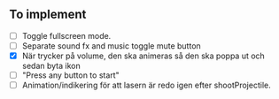 ## To implement
* [ ] Toggle fullscreen mode.
* [ ] Separate sound fx and music toggle mute button
* [X] När trycker på volume, den ska animeras så den ska poppa ut och sedan byta ikon
* [ ] "Press any button to start"
* [ ] Animation/indikering för att lasern är redo igen efter shootProjectile.
